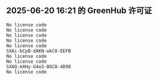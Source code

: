 ## 2025-06-20 16:21 的 GreenHub 许可证
```
No license code
No license code
No license code
No license code
No license code
SXAi-bCpB-dAKN-wkC8-EEFB
No license code
No license code
SXAQ-mXHy-G4o3-BGC8-4D98
No license code
```
